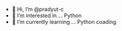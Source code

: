 - 👋 Hi, I’m @pradyut-c
- 👀 I’m interested in ... Python
- 🌱 I’m currently learning ... Python coading

<!---
pradyut-c/pradyut-c is a ✨ special ✨ repository because its `README.md` (this file) appears on your GitHub profile.
You can click the Preview link to take a look at your changes.
--->
